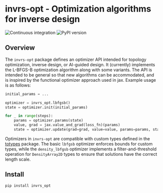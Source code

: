 # invrs-opt - Optimization algorithms for inverse design
![Continuous integration](https://github.com/invrs-io/opt/actions/workflows/build-ci.yml/badge.svg)
![PyPI version](https://img.shields.io/pypi/v/invrs-opt)

## Overview

The `invrs-opt` package defines an optimizer API intended for topology optimization, inverse design, or AI-guided design. It (currently) implements the L-BFGS-B optimization algorithm along with some variants. The API is intended to be general so that new algorithms can be accommodated, and is inspired by the functional optimizer approach used in jax. Example usage is as follows:

```python
initial_params = ...

optimizer = invrs_opt.lbfgsb()
state = optimizer.init(initial_params)

for _ in range(steps):
    params = optimizer.params(state)
    value, grad = jax.value_and_grad(loss_fn)(params)
    state = optimizer.update(grad=grad, value=value, params=params, state=state)
```

Optimizers in `invrs-opt` are compatible with custom types defined in the [totypes](https://github.com/invrs-io/totypes) package. The basic `lbfgsb` optimizer enforces bounds for custom types, while the `density_lbfgsb` optimizer implements a filter-and-threshold operation for `DensityArray2D` types to ensure that solutions have the correct length scale.

## Install
```
pip install invrs_opt
```

